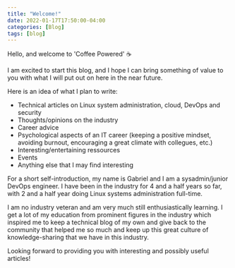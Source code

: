 ```yaml
---
title: "Welcome!"
date: 2022-01-17T17:50:00-04:00
categories: [Blog]
tags: [blog]
---
```


Hello, and welcome to 'Coffee Powered' ☕️

I am excited to start this blog, and I hope I can bring something of value to you with what I will put out on here in the near future.

Here is an idea of what I plan to write:

- Technical articles on Linux system administration, cloud, DevOps and security
- Thoughts/opinions on the industry
- Career advice
- Psychological aspects of an IT career (keeping a positive mindset, avoiding burnout, encouraging a great climate with collegues, etc.)
- Interesting/entertaining ressources
- Events
- Anything else that I may find interesting

For a short self-introduction, my name is Gabriel and I am a sysadmin/junior DevOps engineer. I have been in the industry for 4 and a half years so far, with 2 and a half year doing Linux systems administration full-time.

I am no industry veteran and am very much still enthusiastically learning. I get a lot of my education from prominent figures in the industry which inspired me to keep a technical blog of my own and give back to the community that helped me so much and keep up this great culture of knowledge-sharing that we have in this industry.

Looking forward to providing you with interesting and possibly useful articles!
